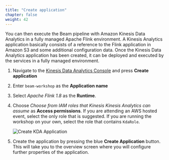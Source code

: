 ```yaml
---
title: "Create application"
chapter: false
weight: 42
---
```


You can then execute the Beam pipeline with Amazon Kinesis Data Analytics in a fully managed Apache Flink environment. A Kinesis Analytics application basically consists of a reference to the Flink application in Amazon S3 and some additional configuration data. Once the Kinesis Data Analytics application has been created, it can be deployed and executed by the services in a fully managed environment.

1. Navigate to the [Kinesis Data Analytics Console](https://console.aws.amazon.com/kinesisanalytics) and press **Create application**

1. Enter `beam-workshop` as the **Application name**


1. Select _Apache Flink 1.8_ as the **Runtime**.

1. Choose _Choose from IAM roles that Kinesis Kinesis Analytics can assume_ as **Access permissions**. If you are attending an AWS hosted event, select the only role that is suggested. If you are running the workshop on your own, select the role that contains `KdaRole`.

   ![Create KDA Application](/images/beam-on-kda/kda-create-app.png)

1. Create the application by pressing the blue **Create Application** button. This will take you to the overview screen where you will configure further properties of the application.
